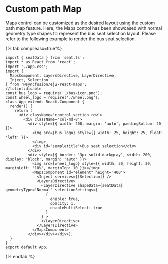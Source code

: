 # Custom path Map

Maps control can be customized as the desired layout using the custom path map feature. Here, the Maps control has been showcased with normal geometry type shapes to represent the bus seat selection layout. Please refer to the following example to render the bus seat selection.

{% tab compileJsx=true%}

```tsx
import { seatData } from 'seat.ts';
import * as React from 'react';
import './App.css';
import {
  MapsComponent, LayersDirective, LayerDirective,
  Inject, Selection
} from '@syncfusion/ej2-react-maps';
//tslint:disable
const bus_logo = require('./bus-icon.png');
const wheel_logo = require('./wheel.png');
class App extends React.Component {
  render() {
    return (
      <div className='control-section row'>
        <div className='col-md-8'>
          <div style={{ width: 200, margin: 'auto', paddingBottom: 20 }}>
            <img src={bus_logo} style={{ width: 25, height: 25, float: 'left' }}>
            </img>
            <div id="sampletitle">Bus seat selection</div>
          </div>
          <div style={{ border: '3px solid darkgray', width: 200, display: 'block', margin: 'auto' }}>
            <img src={wheel_logo} style={{ width: 30, height: 30, marginLeft: '18%', marginTop: 10 }}></img>
            <MapsComponent id="element" height='400'>
              <Inject services={[Selection]} />
              <LayersDirective>
                <LayerDirective shapeData={seatData} geometryType='Normal' selectionSettings={
                  {
                    enable: true,
                    opacity: 1,
                    enableMultiSelect: true
                  }
                } >
                </LayerDirective>
              </LayersDirective>
            </MapsComponent>
          </div></div></div>);
  }
}
export default App;
```

{% endtab %}
